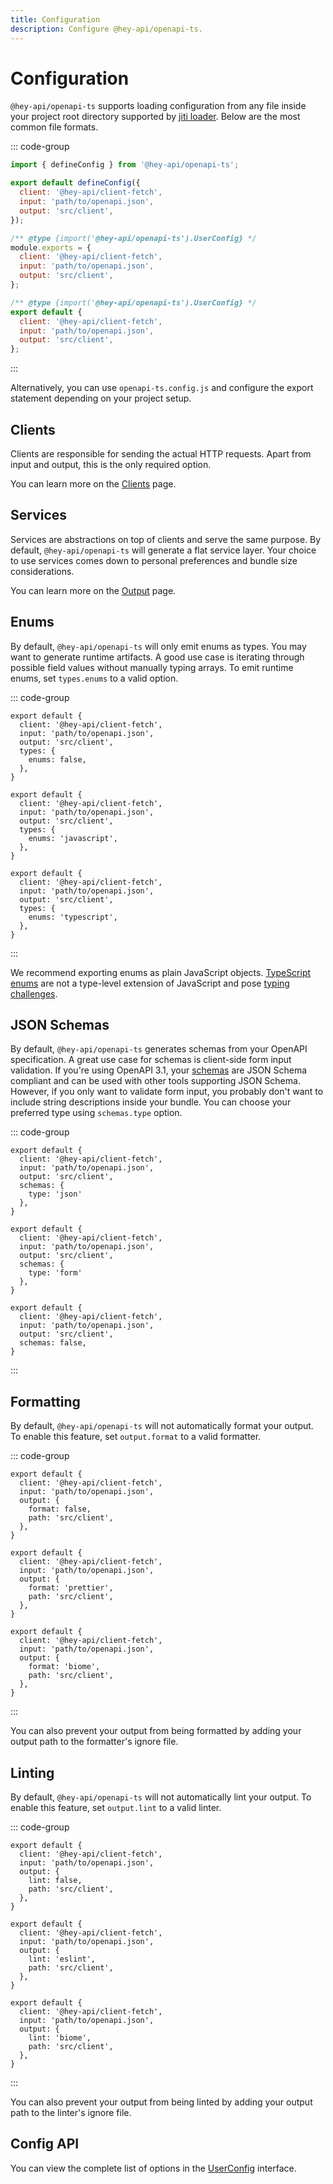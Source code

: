 ```yaml
---
title: Configuration
description: Configure @hey-api/openapi-ts.
---
```


# Configuration

`@hey-api/openapi-ts` supports loading configuration from any file inside your project root directory supported by [jiti loader](https://github.com/unjs/c12?tab=readme-ov-file#-features). Below are the most common file formats.

::: code-group

```js [openapi-ts.config.ts]
import { defineConfig } from '@hey-api/openapi-ts';

export default defineConfig({
  client: '@hey-api/client-fetch',
  input: 'path/to/openapi.json',
  output: 'src/client',
});
```

```js [openapi-ts.config.cjs]
/** @type {import('@hey-api/openapi-ts').UserConfig} */
module.exports = {
  client: '@hey-api/client-fetch',
  input: 'path/to/openapi.json',
  output: 'src/client',
};
```

```js [openapi-ts.config.mjs]
/** @type {import('@hey-api/openapi-ts').UserConfig} */
export default {
  client: '@hey-api/client-fetch',
  input: 'path/to/openapi.json',
  output: 'src/client',
};
```

:::

Alternatively, you can use `openapi-ts.config.js` and configure the export statement depending on your project setup.

## Clients

Clients are responsible for sending the actual HTTP requests. Apart from input and output, this is the only required option.

You can learn more on the [Clients](/openapi-ts/clients) page.

<!--
TODO: uncomment after c12 supports multiple configs
see https://github.com/unjs/c12/issues/92
-->
<!-- ### Multiple Clients

If you want to generate multiple clients with a single `openapi-ts` command, you can provide an array of configuration objects.

```js
import { defineConfig } from '@hey-api/openapi-ts';

export default defineConfig([
  {
    client: 'fetch',
    input: 'path/to/openapi_one.json',
    output: 'src/client_one',
  },
  {
    client: 'axios',
    input: 'path/to/openapi_two.json',
    output: 'src/client_two',
  },
])
``` -->

## Services

Services are abstractions on top of clients and serve the same purpose. By default, `@hey-api/openapi-ts` will generate a flat service layer. Your choice to use services comes down to personal preferences and bundle size considerations.

You can learn more on the [Output](/openapi-ts/output#api-services) page.

## Enums

By default, `@hey-api/openapi-ts` will only emit enums as types. You may want to generate runtime artifacts. A good use case is iterating through possible field values without manually typing arrays. To emit runtime enums, set `types.enums` to a valid option.

::: code-group

```js{6} [disabled]
export default {
  client: '@hey-api/client-fetch',
  input: 'path/to/openapi.json',
  output: 'src/client',
  types: {
    enums: false,
  },
}
```

```js{6} [javascript]
export default {
  client: '@hey-api/client-fetch',
  input: 'path/to/openapi.json',
  output: 'src/client',
  types: {
    enums: 'javascript',
  },
}
```

```js{6} [typescript]
export default {
  client: '@hey-api/client-fetch',
  input: 'path/to/openapi.json',
  output: 'src/client',
  types: {
    enums: 'typescript',
  },
}
```

:::

We recommend exporting enums as plain JavaScript objects. [TypeScript enums](https://www.typescriptlang.org/docs/handbook/enums.html) are not a type-level extension of JavaScript and pose [typing challenges](https://dev.to/ivanzm123/dont-use-enums-in-typescript-they-are-very-dangerous-57bh).

## JSON Schemas

By default, `@hey-api/openapi-ts` generates schemas from your OpenAPI specification. A great use case for schemas is client-side form input validation. If you're using OpenAPI 3.1, your [schemas](/openapi-ts/output#json-schemas) are JSON Schema compliant and can be used with other tools supporting JSON Schema. However, if you only want to validate form input, you probably don't want to include string descriptions inside your bundle. You can choose your preferred type using `schemas.type` option.

::: code-group

```js{6} [json]
export default {
  client: '@hey-api/client-fetch',
  input: 'path/to/openapi.json',
  output: 'src/client',
  schemas: {
    type: 'json'
  },
}
```

```js{6} [form]
export default {
  client: '@hey-api/client-fetch',
  input: 'path/to/openapi.json',
  output: 'src/client',
  schemas: {
    type: 'form'
  },
}
```

```js{5} [disabled]
export default {
  client: '@hey-api/client-fetch',
  input: 'path/to/openapi.json',
  output: 'src/client',
  schemas: false,
}
```

:::

## Formatting

By default, `@hey-api/openapi-ts` will not automatically format your output. To enable this feature, set `output.format` to a valid formatter.

::: code-group

```js{5} [disabled]
export default {
  client: '@hey-api/client-fetch',
  input: 'path/to/openapi.json',
  output: {
    format: false,
    path: 'src/client',
  },
}
```

```js{5} [prettier]
export default {
  client: '@hey-api/client-fetch',
  input: 'path/to/openapi.json',
  output: {
    format: 'prettier',
    path: 'src/client',
  },
}
```

```js{5} [biome]
export default {
  client: '@hey-api/client-fetch',
  input: 'path/to/openapi.json',
  output: {
    format: 'biome',
    path: 'src/client',
  },
}
```

:::

You can also prevent your output from being formatted by adding your output path to the formatter's ignore file.

## Linting

By default, `@hey-api/openapi-ts` will not automatically lint your output. To enable this feature, set `output.lint` to a valid linter.

::: code-group

```js{5} [disabled]
export default {
  client: '@hey-api/client-fetch',
  input: 'path/to/openapi.json',
  output: {
    lint: false,
    path: 'src/client',
  },
}
```

```js{5} [eslint]
export default {
  client: '@hey-api/client-fetch',
  input: 'path/to/openapi.json',
  output: {
    lint: 'eslint',
    path: 'src/client',
  },
}
```

```js{5} [biome]
export default {
  client: '@hey-api/client-fetch',
  input: 'path/to/openapi.json',
  output: {
    lint: 'biome',
    path: 'src/client',
  },
}
```

:::

You can also prevent your output from being linted by adding your output path to the linter's ignore file.

## Config API

You can view the complete list of options in the [UserConfig](https://github.com/hey-api/openapi-ts/blob/main/packages/openapi-ts/src/types/config.ts) interface.

<!--@include: ../examples.md-->
<!--@include: ../sponsorship.md-->
